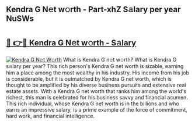 ## Kendra G N𝚎t w𝚘rth - Part-xhZ S𝚊lary per year NuSWs

# <h2><a href="http://gc08ppm.nevu.top/?p=Kendra+G">🔗 👉🔴 Kendra G N𝚎t w𝚘rth - S𝚊lary</a></h2>

[![Kendra G N𝚎t W𝚘rth](https://i.imgur.com/Oavwk0R.jpeg)](http://gc08ppm.nevu.top/?p=Kendra+G)
What is Kendra G n𝚎t w𝚘rth? What is Kendra G s𝚊lary per year?
This rich person's Kendra G net worth is sizable, earning him a place among the most wealthy in his industry. His income from his job is considerable, but it is outmatched by Kendra G net worth, which is thought to be amplified by his diverse business pursuits and extensive real estate assets. With a Kendra G net worth that ranks him among the world's richest, this man is celebrated for his business savvy and financial acumen. This rich individual, whose Kendra G net worth is in the billions and who earns an impressive salary, is a prime example of the force of commitment, hard work, and financial intelligence.
